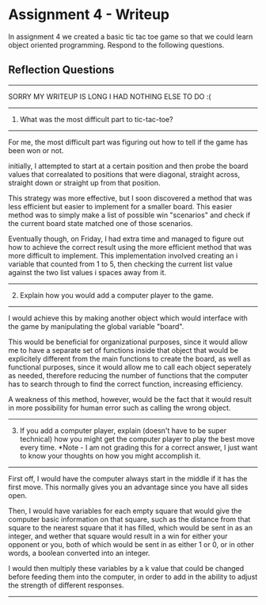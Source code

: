 # Assignment 4 - Writeup

In assignment 4 we created a basic tic tac toe game so that we could learn object oriented programming. Respond to the following questions.

## Reflection Questions
________________________________________________________________________________________________________________________________________

SORRY MY WRITEUP IS LONG I HAD NOTHING ELSE TO DO :(
________________________________________________________________________________________________________________________________________

1. What was the most difficult part to tic-tac-toe?
________________________________________________________________________________________________________________________________________

For me, the most difficult part was figuring out how to tell if the game has been won or not. 

initially, I attempted to start at a certain position and then probe the board values that correalated to positions that were diagonal, straight across, straight down or straight up from that position. 

This strategy was more effective, but I soon discovered a method that was less efficient but easier to implement for a smaller board. This easier method was to simply make a list of possible win "scenarios" and check if the current board state matched one of those scenarios.

Eventually though, on Friday, I had extra time and managed to figure out how to achieve the correct result using the more efficient method that was more difficult to implement. This implementation involved creating an i variable that counted from 1 to 5, then checking the current list value against the two list values i spaces away from it.
________________________________________________________________________________________________________________________________________

2. Explain how you would add a computer player to the game.
________________________________________________________________________________________________________________________________________

I would achieve this by making another object which would interface with the game by manipulating the global variable "board". 

This would be beneficial for organizational purposes, since it would allow me to have a separate set of functions inside that object that would be explicitely different from the main functions to create the board, as well as functional purposes, since it would allow me to call each object seperately as needed, therefore reducing the number of functions that the computer has to search through to find the correct function, increasing efficiency. 

A weakness of this method, however, would be the fact that it would result in more possibility for human error such as calling the wrong object. 
________________________________________________________________________________________________________________________________________

3. If you add a computer player, explain (doesn't have to be super technical) how you might get the computer player to play the best move every time. *Note - I am not grading this for a correct answer, I just want to know your thoughts on how you might accomplish it.
________________________________________________________________________________________________________________________________________

First off, I would have the computer always start in the middle if it has the first move. This normally gives you an advantage since you have all sides open. 

Then, I would have variables for each empty square that would give the computer basic information on that square, such as the distance from that square to the nearest square that it has filled, which would be sent in as an integer, and wether that square would result in a win for either your opponent or you, both of which would be sent in as either 1 or 0, or in other words, a boolean converted into an integer. 

I would then multiply these variables by a k value that could be changed before feeding them into the computer, in order to add in the ability to adjust the strength of different responses.
________________________________________________________________________________________________________________________________________
